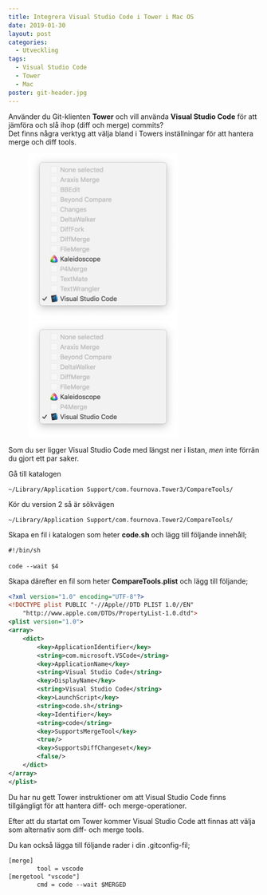 ```yaml
---
title: Integrera Visual Studio Code i Tower i Mac OS
date: 2019-01-30
layout: post
categories:
  - Utveckling
tags:
  - Visual Studio Code
  - Tower
  - Mac
poster: git-header.jpg
---
```


Använder du Git-klienten **Tower** och vill använda **Visual Studio Code** för att jämföra och slå ihop (diff och merge) commits?  
Det finns några verktyg att välja bland i Towers inställningar för att hantera merge och diff tools.

<figure>
  <img src="/assets/postfiles/tower-diff-tools.png" alt="Tower diff tools" style="max-width: 300px;" loading="lazy">

  <img src="/assets/postfiles/tower-merge-tools.png" alt="Tower merge tools" style="max-width: 300px;" loading="lazy">
</figure>

Som du ser ligger Visual Studio Code med längst ner i listan, _men_ inte förrän du gjort ett par saker.

Gå till katalogen 

```
~/Library/Application Support/com.fournova.Tower3/CompareTools/
```

Kör du version 2 så är sökvägen

```
~/Library/Application Support/com.fournova.Tower2/CompareTools/
```

Skapa en fil i katalogen som heter **code.sh** och lägg till följande innehåll;

```
#!/bin/sh

code --wait $4
```

Skapa därefter en fil som heter **CompareTools.plist** och lägg till följande;

```xml
<?xml version="1.0" encoding="UTF-8"?>
<!DOCTYPE plist PUBLIC "-//Apple//DTD PLIST 1.0//EN" 
    "http://www.apple.com/DTDs/PropertyList-1.0.dtd">
<plist version="1.0">
<array>    
    <dict>
        <key>ApplicationIdentifier</key>
        <string>com.microsoft.VSCode</string>
        <key>ApplicationName</key>
        <string>Visual Studio Code</string>
        <key>DisplayName</key>
        <string>Visual Studio Code</string>
        <key>LaunchScript</key>
        <string>code.sh</string>
        <key>Identifier</key>
        <string>code</string>
        <key>SupportsMergeTool</key>
        <true/>
        <key>SupportsDiffChangeset</key>
        <false/>
    </dict>
</array>
</plist>
```

Du har nu gett Tower instruktioner om att Visual Studio Code finns tillgängligt för att hantera diff- och merge-operationer.

Efter att du startat om Tower kommer Visual Studio Code att finnas att välja som alternativ som diff- och merge tools.

Du kan också lägga till följande rader i din .gitconfig-fil;

```
[merge]
        tool = vscode
[mergetool "vscode"]
        cmd = code --wait $MERGED
```
